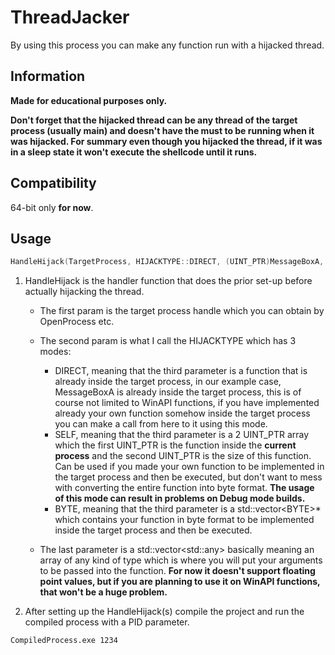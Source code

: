 # ThreadJacker
By using this process you can make any function run with a hijacked thread.

## Information
**Made for educational purposes only.**<br>

**Don't forget that the hijacked thread can be any thread of the target process (usually main) and doesn't have the must to be running when it was hijacked. For summary even though you hijacked the thread, if it was in a sleep state it won't execute the shellcode until it runs.**

## Compatibility
64-bit only **for now**.

## Usage
```cpp
HandleHijack(TargetProcess, HIJACKTYPE::DIRECT, (UINT_PTR)MessageBoxA, { 0, "TEXT", "CAPTION", 0});
```
1. HandleHijack is the handler function that does the prior set-up before actually hijacking the thread.
   - The first param is the target process handle which you can obtain by OpenProcess etc.
   - The second param is what I call the HIJACKTYPE which has 3 modes:
     - DIRECT, meaning that the third parameter is a function that is already inside the target process, in our example case, MessageBoxA is already inside the target process, this is of course not limited to WinAPI functions, if you have implemented already your own function somehow inside the target process you can make a call from here to it using this mode.
     - SELF, meaning that the third parameter is a 2 UINT_PTR array which the first UINT_PTR is the function inside the **current process** and the second UINT_PTR is the size of this function. Can be used if you made your own function to be implemented in the target process and then be executed, but don't want to mess with converting the entire function into byte format. **The usage of this mode can result in problems on Debug mode builds.**
     - BYTE, meaning that the third parameter is a std::vector\<BYTE\>* which contains your function in byte format to be implemented inside the target process and then be executed.
   
   - The last parameter is a std::vector\<std::any\> basically meaning an array of any kind of type which is where you will put your arguments to be passed into the function. **For now it doesn't support floating point values, but if you are planning to use it on WinAPI functions, that won't be a huge problem.**

2. After setting up the HandleHijack(s) compile the project and run the compiled process with a PID parameter.
```
CompiledProcess.exe 1234
```
